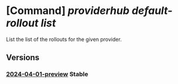 # [Command] _providerhub default-rollout list_

List the list of the rollouts for the given provider.

## Versions

### [2024-04-01-preview](/Resources/mgmt-plane/L3N1YnNjcmlwdGlvbnMve30vcHJvdmlkZXJzL21pY3Jvc29mdC5wcm92aWRlcmh1Yi9wcm92aWRlcnJlZ2lzdHJhdGlvbnMve30vZGVmYXVsdHJvbGxvdXRz/2024-04-01-preview.xml) **Stable**

<!-- mgmt-plane /subscriptions/{}/providers/microsoft.providerhub/providerregistrations/{}/defaultrollouts 2024-04-01-preview -->
